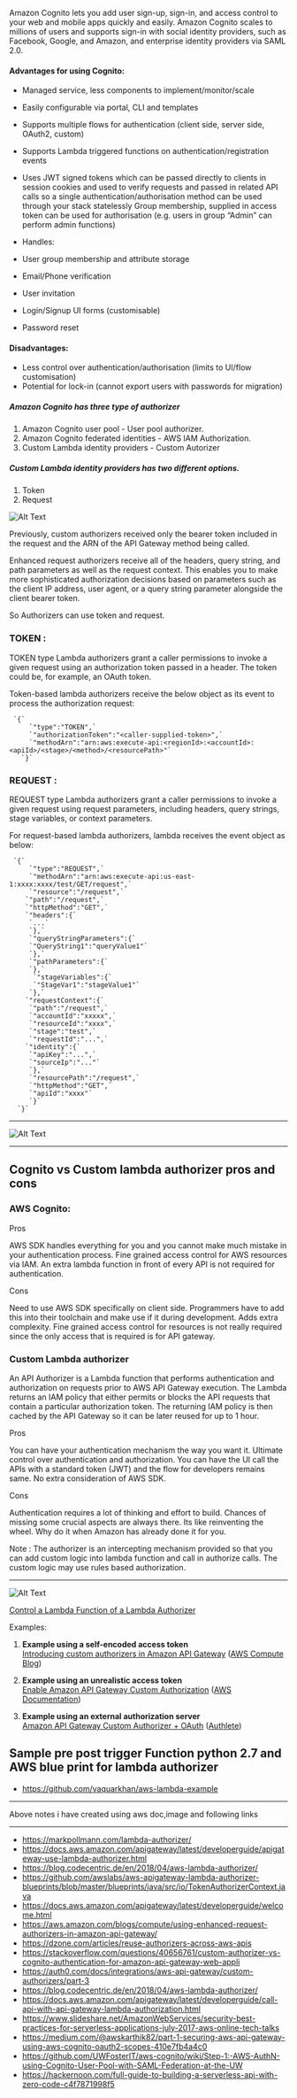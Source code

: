 Amazon Cognito lets you add user sign-up, sign-in, and access control to your web and mobile apps quickly and easily. Amazon Cognito scales to millions of users and supports sign-in with social identity providers, such as Facebook, Google, and Amazon, and enterprise identity providers via SAML 2.0.


#### Advantages for using Cognito:

- Managed service, less components to implement/monitor/scale
- Easily configurable via portal, CLI and templates
- Supports multiple flows for authentication (client side, server side, OAuth2, custom)
- Supports Lambda triggered functions on authentication/registration events
- Uses JWT signed tokens which can be passed directly to clients in session cookies and used to verify requests and passed in related API calls so a single authentication/authorisation method can be used through your stack statelessly
Group membership, supplied in access token can be used for authorisation (e.g. users in group “Admin” can perform admin functions)

- Handles:
- User group membership and attribute storage
- Email/Phone verification
- User invitation
- Login/Signup UI forms (customisable)
- Password reset

#### Disadvantages:

- Less control over authentication/authorisation (limits to UI/flow customisation)
- Potential for lock-in (cannot export users with passwords for migration)


##### Amazon Cognito has three type of authorizer 

1. Amazon Cognito user pool                  - User pool authorizer.
2. Amazon Cognito federated identities       - AWS IAM Authorization.
3. Custom Lambda identity providers                 - Custom Autorizer


##### Custom Lambda identity providers has two different options.
1. Token
2. Request    

![Alt Text](https://d2908q01vomqb2.cloudfront.net/1b6453892473a467d07372d45eb05abc2031647a/2017/09/27/Screen-Shot-2017-09-13-at-10.13.18-AM-215x300.png)


Previously, custom authorizers received only the bearer token included in the request and the ARN of the API Gateway method being called.

Enhanced request authorizers receive all of the headers, query string, and path parameters as well as the request context. This enables you to make more sophisticated authorization decisions based on parameters such as the client IP address, user agent, or a query string parameter alongside the client bearer token.

So Authorizers can use token and request.

### TOKEN :
TOKEN type Lambda authorizers grant a caller permissions to invoke a given request using an authorization token passed in a header. The token could be, for example, an OAuth token.

Token-based lambda authorizers receive the below object as its event to process the authorization request:

     `{`
         `"type":"TOKEN",`
         `"authorizationToken":"<caller-supplied-token>",`
         `"methodArn":"arn:aws:execute-api:<regionId>:<accountId>:<apiId>/<stage>/<method>/<resourcePath>"`
       `}`


### REQUEST :

REQUEST type Lambda authorizers grant a caller permissions to invoke a given request using request parameters, including headers, query strings, stage variables, or context parameters.

For request-based lambda authorizers, lambda receives the event object as below:

     `{`
         `"type":"REQUEST",`
         `"methodArn":"arn:aws:execute-api:us-east-1:xxxx:xxxx/test/GET/request",`
         `"resource":"/request",`
        `"path":"/request",`
        `"httpMethod":"GET",`
        `"headers":{`
         `...`
         `},`
         `"queryStringParameters":{`
         `"QueryString1":"queryValue1"`
         `},`
         `"pathParameters":{`
         `},`
          `"stageVariables":{`
          `"StageVar1":"stageValue1"`
         `},`
        `"requestContext":{`
         `"path":"/request",`
         `"accountId":"xxxxx",`
         `"resourceId":"xxxx",`
         `"stage":"test",`
         `"requestId":"...",`
        `"identity":{`
         `"apiKey":"...",`
         `"sourceIp":"..."`
         `},`
         `"resourcePath":"/request",`
         `"httpMethod":"GET",`
         `"apiId":"xxxx"`
         `}`
      `}`



-----------------------------------------------------------------------------------------

![Alt Text](https://docs.aws.amazon.com/apigateway/latest/developerguide/images/custom-auth-workflow.png)

-----------------------------------------------------------------------------------------


## Cognito vs Custom lambda authorizer pros and cons 

### AWS Cognito:

Pros

AWS SDK handles everything for you and you cannot make much mistake in your authentication process.
Fine grained access control for AWS resources via IAM.
An extra lambda function in front of every API is not required for authentication.

Cons

Need to use AWS SDK specifically on client side. Programmers have to add this into their toolchain and make use if it during development. Adds extra complexity.
Fine grained access control for resources is not really required since the only access that is required is for API gateway.

###  Custom Lambda authorizer

An API Authorizer is a Lambda function that performs authentication and authorization on requests prior to AWS API Gateway execution. The Lambda returns an IAM policy that either permits or blocks the API requests that contain a particular authorization token. The returning IAM policy is then cached by the API Gateway so it can be later reused for up to 1 hour.


Pros

You can have your authentication mechanism the way you want it. Ultimate control over authentication and authorization.
You can have the UI call the APIs with a standard token (JWT) and the flow for developers remains same. No extra consideration of AWS SDK.

Cons

Authentication requires a lot of thinking and effort to build.
Chances of missing some crucial aspects are always there.
Its like reinventing the wheel. Why do it when Amazon has already done it for you.


Note : The authorizer is an intercepting mechanism provided so that you can add custom logic into lambda function and call in authorize calls. The custom logic may use rules based authorization.


-----------------------------------------------------------------------------------------


![Alt Text](https://cdn-images-1.medium.com/max/1000/1*b46gRLzVry1kr8ikUOrXMg.jpeg)


[Control a Lambda Function of a Lambda Authorizer](https://docs.aws.amazon.com/apigateway/latest/developerguide/apigateway-use-lambda-authorizer.html#api-gateway-lambda-authorizer-types)


Examples:

1. **Example using a self-encoded access token**<br/>
[Introducing custom authorizers in Amazon API Gateway](https://aws.amazon.com/jp/blogs/compute/introducing-custom-authorizers-in-amazon-api-gateway) ([AWS Compute Blog](https://aws.amazon.com/blogs/compute/))

2. **Example using an unrealistic access token**<br/>
[Enable Amazon API Gateway Custom Authorization](http://docs.aws.amazon.com/apigateway/latest/developerguide/use-custom-authorizer.html) ([AWS Documentation](https://aws.amazon.com/documentation/))

3. **Example using an external authorization server**<br/>
[Amazon API Gateway Custom Authorizer + OAuth](https://www.authlete.com/documents/article/custom_authorizer) ([Authlete](https://www.authlete.com/))



## Sample pre post trigger Function python 2.7 and AWS blue print for lambda authorizer 

- https://github.com/vaquarkhan/aws-lambda-example


-----------------------------------------------------------------------------------------------------

Above notes i have created using  aws doc,image and following links

-------------------------------------------------------------------------------------------------------
- https://markpollmann.com/lambda-authorizer/
- https://docs.aws.amazon.com/apigateway/latest/developerguide/apigateway-use-lambda-authorizer.html
- https://blog.codecentric.de/en/2018/04/aws-lambda-authorizer/
- https://github.com/awslabs/aws-apigateway-lambda-authorizer-blueprints/blob/master/blueprints/java/src/io/TokenAuthorizerContext.java
- https://docs.aws.amazon.com/apigateway/latest/developerguide/welcome.html
- https://aws.amazon.com/blogs/compute/using-enhanced-request-authorizers-in-amazon-api-gateway/
- https://dzone.com/articles/reuse-authorizers-across-aws-apis
- https://stackoverflow.com/questions/40656761/custom-authorizer-vs-cognito-authentication-for-amazon-api-gateway-web-appli
- https://auth0.com/docs/integrations/aws-api-gateway/custom-authorizers/part-3
- https://blog.codecentric.de/en/2018/04/aws-lambda-authorizer/
- https://docs.aws.amazon.com/apigateway/latest/developerguide/call-api-with-api-gateway-lambda-authorization.html
- https://www.slideshare.net/AmazonWebServices/security-best-practices-for-serverless-applications-july-2017-aws-online-tech-talks
- https://medium.com/@awskarthik82/part-1-securing-aws-api-gateway-using-aws-cognito-oauth2-scopes-410e7fb4a4c0
- https://github.com/UWFosterIT/aws-cognito/wiki/Step-1:-AWS-AuthN-using-Cognito-User-Pool-with-SAML-Federation-at-the-UW
- https://hackernoon.com/full-guide-to-building-a-serverless-api-with-zero-code-c4f7871998f5